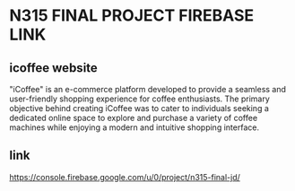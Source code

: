 # N315 FINAL PROJECT FIREBASE LINK

## icoffee website

"iCoffee" is an e-commerce platform developed to provide a seamless and user-friendly shopping experience for coffee enthusiasts. The primary objective behind creating iCoffee was to cater to individuals seeking a dedicated online space to explore and purchase a variety of coffee machines while enjoying a modern and intuitive shopping interface.

## link

https://console.firebase.google.com/u/0/project/n315-final-jd/
